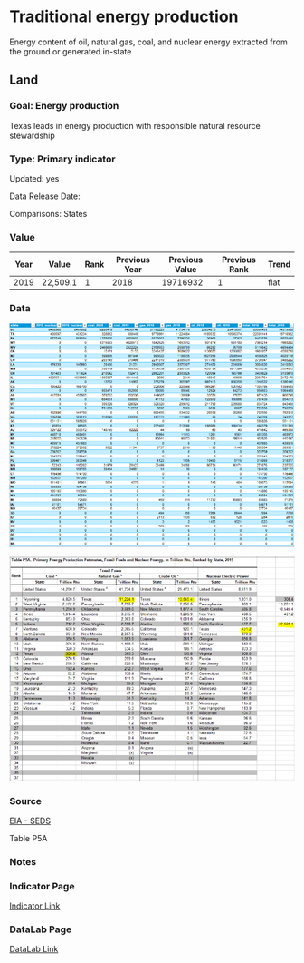 # Traditional energy production

Energy content of oil, natural gas, coal, and nuclear energy extracted from the ground or generated in-state

## Land

### Goal: Energy production

Texas leads in energy production with responsible natural resource stewardship

### Type: Primary indicator

Updated: yes

Data Release Date: 


Comparisons: States

### Value

| Year      |  Value      | Rank        | Previous Year | Previous Value | Previous Rank | Trend | 
| ----------- | ----------- | ----------- | ----------- | ----------- | ----------- | -----------|
|   2019      |     22,509.1|     1       |      2018   |   19716932  |    1        |   flat     | 

### Data

![fossil](./fossil.PNG)

![fuel](./fuel.PNG)

### Source

[EIA - SEDS](https://www.eia.gov/state/seds/seds-data-complete.php?sid=US#StatisticsIndicators)

Table P5A

### Notes


### Indicator Page

[Indicator Link](https://indicators.texas2036.org/topics/81)

### DataLab Page

[DataLab Link](https://datalab.texas2036.org/zsqgffc/us-regional-energy-data-energy-consumption-prices-expenditures-and-production-estimates?accesskey=njoytfe)